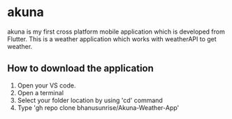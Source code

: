 # akuna

akuna is my first cross platform mobile application which is developed from Flutter. This is a weather application which works with weatherAPI to get weather.

## How to download the application

1. Open your VS code.
2. Open a terminal
3. Select your folder location by using 'cd' command
4. Type 'gh repo clone bhanusunrise/Akuna-Weather-App'

